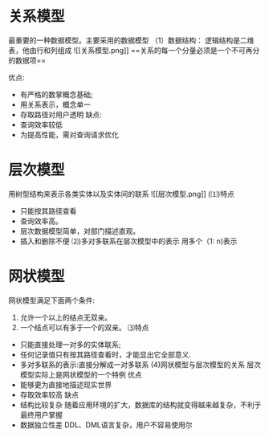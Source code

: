 # 关系模型
最重要的一种数据模型。主要采用的数据模型
（1）数据结构：
逻辑结构是二维表，他由行和列组成
![[关系模型.png]]
==关系的每一个分量必须是一个不可再分的数据项==

优点:
+ 有严格的数掌概念基础;
+ 用关系表示，概念单一
+ 存取路径对用户透明
缺点:
+ 查询效率较低
+ 为提高性能，需对查询请求优化


# 层次模型
用树型结构来表示各类实体以及实体间的联系
![[层次模型.png]]
(⑴)特点
+ 只能按其路径查看
+ 查询效率高。
+ 层次数据模型简单，对部门描述直观。
+ 插入和删除不便
⑵)多对多联系在层次模型中的表示
用多个（1: n)表示

# 网状模型
网状模型满足下面两个条件:
1. 允许一个以上的结点无双亲。
2. 一个结点可以有多于一个的双亲。
⑶特点
+ 只能直接处理一对多的实体联系;
+ 任何记录值只有按其路径查看时，才能显出它全部意义.
+ 多对多联系的表示:直接分解成一对多联系
(4)网状模型与层次模型的关系
层次模型实际上是网状模型的一个特例
优点
+ 能够更为直接地描述现实世界
+ 存取效率较高
缺点
+ 结构比较复杂
随着应用环境的扩大，数据库的结构就变得越来越复杂，不利于最终用户掌握
+ 数据独立性差
DDL、DML语言复杂，用户不容易使用尔


